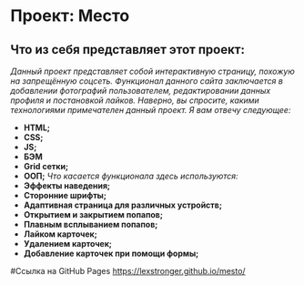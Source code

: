 # Проект: Место

## Что из себя представляет этот проект:
*Данный проект представляет собой интерактивную страницу, похожую на запрещённую соцсеть. Функционал данного сайта заключается в добавлении фотографий пользователем, редактировании данных профиля и постановкой лайков. Наверно, вы спросите, какими технологиями примечателен данный проект. Я вам отвечу следующее:*
* **HTML;**
* **CSS;**
* **JS;**
* **БЭМ**
* **Grid сетки;**
* **ООП;**
*Что касается функционала здесь используются:*
* **Эффекты наведения;**
* **Сторонние шрифты;**
* **Адаптивная страница для различных устройств;**
* **Открытием и закрытием попапов;**
* **Плавным всплыванием попапов;**
* **Лайком карточек;**
* **Удалением карточек;**
* **Добавление карточек при помощи формы;**

#Ссылка на GitHub Pages
https://lexstronger.github.io/mesto/
